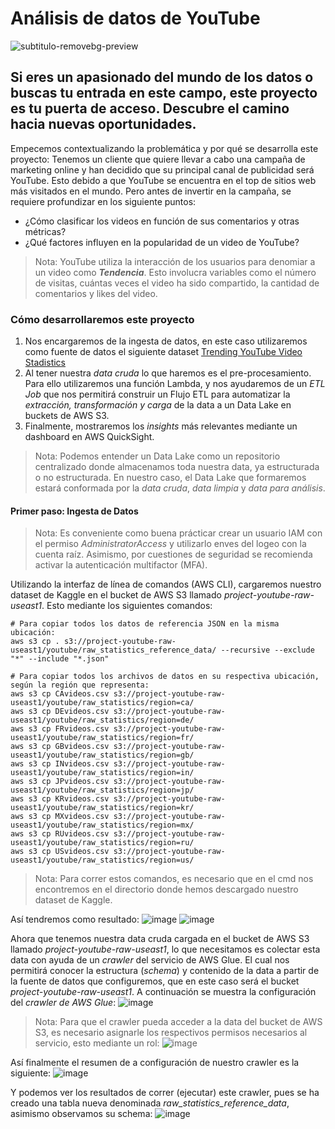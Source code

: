 # Análisis de datos de YouTube
![subtitulo-removebg-preview](https://github.com/mram23/Proyecto-Ingenieria-de-Datos-YouTube/assets/132526921/e58ecb1f-7c29-4ee3-85dc-054d0ccc5c7e)

Si eres un apasionado del mundo de los datos o buscas tu entrada en este campo, este proyecto es tu puerta de acceso. Descubre el camino hacia nuevas oportunidades.
------------
Empecemos contextualizando la problemática y por qué se desarrolla este proyecto:
Tenemos un cliente que quiere llevar a cabo una campaña de marketing online y han decidido que su principal canal de publicidad será YouTube. Esto debido a que YouTube se encuentra en el top de sitios web más visitados en el mundo. Pero antes de invertir en la campaña, se requiere profundizar en los siguiente puntos:
- ¿Cómo clasificar los videos en función de sus comentarios y otras métricas?
- ¿Qué factores influyen en la popularidad de un video de YouTube?

> Nota:
YouTube utiliza la interacción de los usuarios para denomiar a un video como ***Tendencia***. Esto involucra variables como el número de visitas, cuántas veces el video ha sido compartido, la cantidad de comentarios y likes del video.

### Cómo desarrollaremos este proyecto
1. Nos encargaremos de la ingesta de datos, en este caso utilizaremos como fuente de datos el siguiente dataset [Trending YouTube Video Stadistics](https://www.kaggle.com/datasets/datasnaek/youtube-new?select=CA_category_id.json)
2. Al tener nuestra _data cruda_ lo que haremos es el pre-procesamiento. Para ello utilizaremos una función Lambda, y nos ayudaremos de un _ETL Job_ que nos permitirá construir un Flujo ETL para automatizar la _extracción, transformación y carga_ de la data a un Data Lake en buckets de AWS S3.
3. Finalmente, mostraremos los _insights_ más relevantes mediante un dashboard en AWS QuickSight.
> Nota:
Podemos entender un Data Lake como un repositorio centralizado donde almacenamos toda nuestra data, ya estructurada o no estructurada. En nuestro caso, el Data Lake que formaremos estará conformada por la _data cruda_, _data limpia_ y _data para análisis_.

#### Primer paso: Ingesta de Datos
> Nota:
Es conveniente como buena prácticar crear un usuario IAM con el permiso _AdministratorAccess_ y utilizarlo enves del logeo con la cuenta raíz. Asimismo, por cuestiones de seguridad se recomienda activar la autenticación multifactor (MFA).

Utilizando la interfaz de línea de comandos (AWS CLI), cargaremos nuestro dataset de Kaggle en el bucket de AWS S3 llamado _project-youtube-raw-useast1_. Esto mediante los siguientes comandos:
```python3
# Para copiar todos los datos de referencia JSON en la misma ubicación:
aws s3 cp . s3://project-youtube-raw-useast1/youtube/raw_statistics_reference_data/ --recursive --exclude "*" --include "*.json"

# Para copiar todos los archivos de datos en su respectiva ubicación, según la región que representa:
aws s3 cp CAvideos.csv s3://project-youtube-raw-useast1/youtube/raw_statistics/region=ca/
aws s3 cp DEvideos.csv s3://project-youtube-raw-useast1/youtube/raw_statistics/region=de/
aws s3 cp FRvideos.csv s3://project-youtube-raw-useast1/youtube/raw_statistics/region=fr/
aws s3 cp GBvideos.csv s3://project-youtube-raw-useast1/youtube/raw_statistics/region=gb/
aws s3 cp INvideos.csv s3://project-youtube-raw-useast1/youtube/raw_statistics/region=in/
aws s3 cp JPvideos.csv s3://project-youtube-raw-useast1/youtube/raw_statistics/region=jp/
aws s3 cp KRvideos.csv s3://project-youtube-raw-useast1/youtube/raw_statistics/region=kr/
aws s3 cp MXvideos.csv s3://project-youtube-raw-useast1/youtube/raw_statistics/region=mx/
aws s3 cp RUvideos.csv s3://project-youtube-raw-useast1/youtube/raw_statistics/region=ru/
aws s3 cp USvideos.csv s3://project-youtube-raw-useast1/youtube/raw_statistics/region=us/
```
> Nota:
Para correr estos comandos, es necesario que en el cmd nos encontremos en el directorio donde hemos descargado nuestro dataset de Kaggle.

Así tendremos como resultado:
![image](https://github.com/mram23/Proyecto-Ingenieria-de-Datos-YouTube/assets/132526921/cbd3b5f4-6107-4eff-aded-dbf6dd20e68a)
![image](https://github.com/mram23/Proyecto-Ingenieria-de-Datos-YouTube/assets/132526921/1dfa4e53-5b7b-45c8-8c73-4b632ce1818c)

Ahora que tenemos nuestra data cruda cargada en el bucket de AWS S3 llamado _project-youtube-raw-useast1_, lo que necesitamos es colectar esta data con ayuda de un _crawler_ del servicio de AWS Glue. El cual nos permitirá conocer la estructura (_schema_) y contenido de la data a partir de la fuente de datos que configuremos, que en este caso será el bucket _project-youtube-raw-useast1_. A continuación se muestra la configuración del _crawler de AWS Glue_:
![image](https://github.com/mram23/Proyecto-Ingenieria-de-Datos-YouTube/assets/132526921/07561b9a-5abe-4c60-a15b-9be10f22be13)

> Nota:
Para que el crawler pueda acceder a la data del bucket de AWS S3, es necesario asignarle los respectivos permisos necesarios al servicio, esto mediante un rol:
![image](https://github.com/mram23/Proyecto-Ingenieria-de-Datos-YouTube/assets/132526921/e519003d-51a6-4a8a-9d86-1502ca5317cf)

Así finalmente el resumen de a configuración de nuestro crawler es la siguiente:
![image](https://github.com/mram23/Proyecto-Ingenieria-de-Datos-YouTube/assets/132526921/e41c9c17-6b3f-4ec6-968d-0ad45b7914a3)

Y podemos ver los resultados de correr (ejecutar) este crawler, pues se ha creado una tabla nueva denominada _raw_statistics_reference_data_, asimismo observamos su schema:
![image](https://github.com/mram23/Proyecto-Ingenieria-de-Datos-YouTube/assets/132526921/9ac62d5b-d06d-44b9-a932-21e95755932a)
